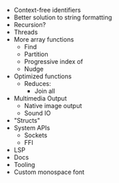 - Context-free identifiers
- Better solution to string formatting
- Recursion?
- Threads
- More array functions
  - Find
  - Partition
  - Progressive index of
  - Nudge
- Optimized functions
  - Reduces:
    - Join all
- Multimedia Output
  - Native image output
  - Sound IO
- "Structs"
- System APIs
  - Sockets
  - FFI
- LSP
- Docs
- Tooling
- Custom monospace font
